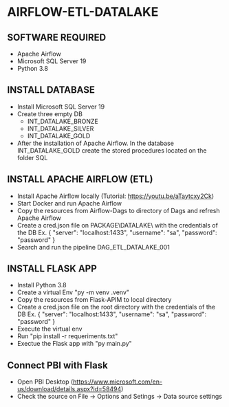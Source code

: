 # AIRFLOW-ETL-DATALAKE

## SOFTWARE REQUIRED

- Apache Airflow
- Microsoft SQL Server 19
- Python 3.8

## INSTALL DATABASE

- Install Microsoft SQL Server 19
- Create three empty DB
  - INT_DATALAKE_BRONZE
  - INT_DATALAKE_SILVER
  - INT_DATALAKE_GOLD
- After the installation of Apache Airflow. In the database INT_DATALAKE_GOLD create the stored procedures located on the folder SQL

## INSTALL APACHE AIRFLOW (ETL)

- Install Apache Airflow locally (Tutorial: https://youtu.be/aTaytcxy2Ck)
- Start Docker and run Apache Airflow
- Copy the resources from Airflow-Dags to directory of Dags and refresh Apache Airflow
- Create a cred.json file on PACKAGE\DATALAKE\ with the credentials of the DB 
  Ex. 
    {
        "server": "localhost:1433",
        "username": "sa",
        "password": "password"
    }
- Search and run the pipeline DAG_ETL_DATALAKE_001


## INSTALL FLASK APP

- Install Python 3.8
- Create a virtual Env "py -m venv .venv"
- Copy the resources from Flask-APIM to local directory
- Create a cred.json file on the root directory with the credentials of the DB 
  Ex. 
    {
        "server": "localhost:1433",
        "username": "sa",
        "password": "password"
    }
- Execute the virtual env
- Run "pip install -r requeriments.txt"
- Exectue the Flask app with "py main.py"

## Connect PBI with Flask
- Open PBI Desktop (https://www.microsoft.com/en-us/download/details.aspx?id=58494)
- Check the source on File -> Options and Setings -> Data source settings
